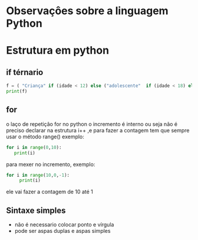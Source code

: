 
# Observaçôes sobre a linguagem Python


 # Estrutura em python 
 
 ## if térnario 
 ```python
 f = ( "Criança" if (idade < 12) else ("adolescente"  if (idade < 18) else ("adulto" if (idade < 60) else "Experiente")))
print(f)
```
 ## for 
 
 o laço de repetiçâo for no python o incremento é interno ou seja não é preciso declarar na estrutura i++ ,e para fazer a contagem tem que sempre usar o método range() exemplo:
 
 ```python 
 for i in range(0,10):
    print(i)
 ```
 para mexer no incremento, exemplo:
 
 ```python
 for i in range(10,0,-1):
      print(i)
```
ele vai fazer a contagem de 10 até 1


## Sintaxe simples 
 * não é necessario colocar ponto e vírgula 
 * pode ser aspas duplas e aspas simples
 
   
